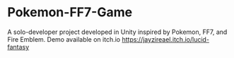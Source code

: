 # Pokemon-FF7-Game
A solo-developer project developed in Unity inspired by Pokemon, FF7, and Fire Emblem. Demo available on itch.io https://jayzireael.itch.io/lucid-fantasy
